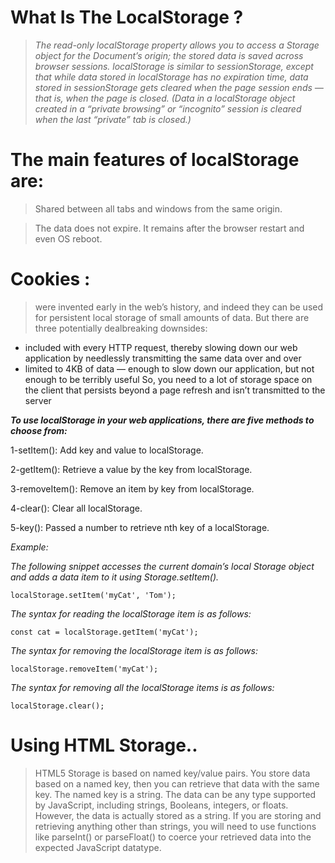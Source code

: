 # What Is The LocalStorage ?

> *The read-only localStorage property allows you to access a Storage object for the Document’s origin; the stored data is saved across browser sessions. localStorage is similar to sessionStorage, except that while data stored in localStorage has no expiration time, data stored in sessionStorage gets cleared when the page session ends — that is, when the page is closed. (Data in a localStorage object created in a “private browsing” or “incognito” session is cleared when the last “private” tab is closed.)*



# The main features of localStorage are:

> Shared between all tabs and windows from the same origin.

> The data does not expire. It remains after the browser restart and even OS reboot.


# Cookies :
> were invented early in the web’s history, and indeed they can be used for persistent local storage of small amounts of data. But there are three potentially dealbreaking downsides:

- included with every HTTP request, thereby slowing down our web application by needlessly transmitting the same data over and over
- limited to 4KB of data — enough to slow down our application, but not enough to be terribly useful So, you need to a lot of storage space on the client that persists beyond a page refresh and isn’t transmitted to the server




***To use localStorage in your web applications, there are five methods to choose from:***

1-setItem(): Add key and value to localStorage.

2-getItem(): Retrieve a value by the key from localStorage.

3-removeItem(): Remove an item by key from localStorage.

4-clear(): Clear all localStorage.

5-key(): Passed a number to retrieve nth key of a localStorage.


*Example:*

*The following snippet accesses the current domain’s local Storage object and adds a data item to it using Storage.setItem().*

`localStorage.setItem('myCat', 'Tom');`

*The syntax for reading the localStorage item is as follows:*

`const cat = localStorage.getItem('myCat');`

*The syntax for removing the localStorage item is as follows:*

`localStorage.removeItem('myCat');`

*The syntax for removing all the localStorage items is as follows:*

`localStorage.clear();`





# Using HTML Storage..

> HTML5 Storage is based on named key/value pairs. You store data based on a named key, then you can retrieve that data with the same key. The named key is a string. The data can be any type supported by JavaScript, including strings, Booleans, integers, or floats. However, the data is actually stored as a string. If you are storing and retrieving anything other than strings, you will need to use functions like parseInt() or parseFloat() to coerce your retrieved data into the expected JavaScript datatype.
